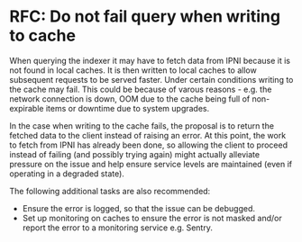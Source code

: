 # RFC: Do not fail query when writing to cache

When querying the indexer it may have to fetch data from IPNI because it is not found in local caches. It is then written to local caches to allow subsequent requests to be served faster. Under certain conditions writing to the cache may fail. This could be because of varous reasons - e.g. the network connection is down, OOM due to the cache being full of non-expirable items or downtime due to system upgrades.

In the case when writing to the cache fails, the proposal is to return the fetched data to the client instead of raising an error. At this point, the work to fetch from IPNI has already been done, so allowing the client to proceed instead of failing (and possibly trying again) might actually alleviate pressure on the issue and help ensure service levels are maintained (even if operating in a degraded state).

The following additional tasks are also recommended:

* Ensure the error is logged, so that the issue can be debugged.
* Set up monitoring on caches to ensure the error is not masked and/or report the error to a monitoring service e.g. Sentry.
